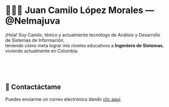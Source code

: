 # 👨🏻‍💻 Juan Camilo López Morales &mdash; @Nelmajuva

¡Hola! Soy Camilo, ténico y actualmente tecnólogo de Análisis y Desarrollo de Sistemas de Información,<br/>
teniendo cómo meta lograr mis niveles educativos a **Ingeniero de Sistemas**, viviendo actualmente en Colombia.<br/><br/>

<br />
<br />

## 📨 Contactáctame
Puedes enviarme un correo electrónico dando <a href="mailto:camilopezm24734m@gmail.com">clic aquí</a>.
